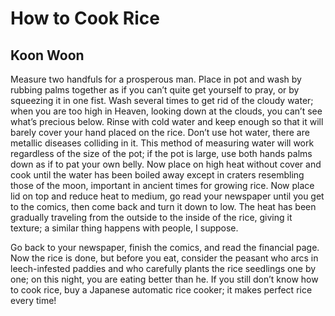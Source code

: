 # How to Cook Rice
## Koon Woon
Measure two handfuls for a prosperous man.
Place in pot and wash by rubbing palms together
as if you can’t quite get yourself to pray, or
by squeezing it in one fist. Wash
several times to get rid of the cloudy water;
when you are too high in Heaven, looking down
at the clouds, you can’t see what’s precious below.
Rinse with cold water and keep enough so that
it will barely cover your hand placed on the rice.
Don’t use hot water, there are metallic diseases
colliding in it. This method of measuring water will work
regardless of the size of the pot; if the pot is large,
use both hands palms down as if to pat your own belly.
Now place on high heat without cover and cook
until the water has been boiled away except in craters
resembling those of the moon, important
in ancient times for growing rice. Now place lid on top
and reduce heat to medium, go read your newspaper
until you get to the comics, then come back and turn it down to low.
The heat has been gradually traveling from the outside
to the inside of the rice, giving it texture;
a similar thing happens with people, I suppose.

Go back to your newspaper, finish the comics, and read
the financial page. Now the rice is done, but before
you eat, consider the peasant who arcs in leech-infested
paddies and who carefully plants the rice seedlings
one by one; on this night, you are eating better than he.
If you still don’t know how to cook rice, buy a Japanese
automatic rice cooker; it makes perfect rice every time!